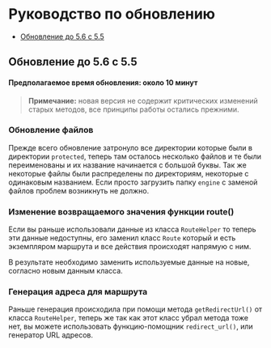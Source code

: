 # Руководство по обновлению

- [Обновление до 5.6 с 5.5](#Обновление-до-5.6-с-5.5)

<a name="Обновление-до-5.6-с-5.5"></a>
## Обновление до 5.6 с 5.5

#### Предполагаемое время обновления: около 10 минут

> **Примечание:** новая версия не содержит критических изменений старых методов, все принципы работы остались прежними.

### Обновление файлов
Прежде всего обновление затронуло все директории которые были в директории `protected`, теперь там осталось несколько файлов и те были переименованы и их название начинается с большой буквы. Так же некоторые файлы были распределены по директориям, некоторые с одинаковым названием. Если просто загрузить папку `engine` с заменой файлов проблем возникнуть не должно.

### Изменение возвращаемого значения функции route()

Если вы раньше использовали данные из класса `RouteHelper` то теперь эти данные недоступны,
его заменил класс `Route` который и есть экземпляром маршрута и все действия происходят напрямую с ним.

В результате необходимо заменить используемые данные на новые, согласно новым данным класса.

### Генерация адреса для маршрута

Раньше генерация происходила при помощи метода `getRedirectUrl()` от класса `RouteHelper`,
теперь же так как этот класс убрал метода тоже нет, вы можете использовать функцию-помощник `redirect_url()`,
или генератор URL адресов.